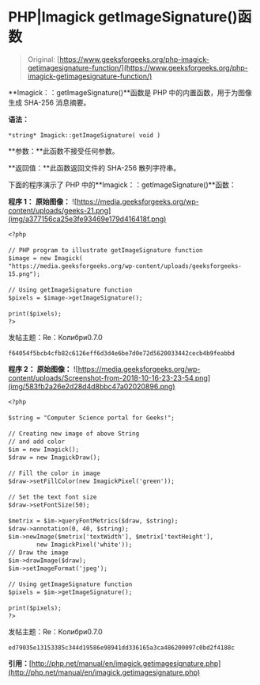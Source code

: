 # PHP|Imagick getImageSignature()函数

> Original: [https://www.geeksforgeeks.org/php-imagick-getimagesignature-function/](https://www.geeksforgeeks.org/php-imagick-getimagesignature-function/)

**Imagick：：getImageSignature()**函数是 PHP 中的内置函数，用于为图像生成 SHA-256 消息摘要。

**语法：**

```
*string* Imagick::getImageSignature( void )
```

**参数：**此函数不接受任何参数。

**返回值：**此函数返回文件的 SHA-256 散列字符串。

下面的程序演示了 PHP 中的**Imagick：：getImageSignature()**函数：

**程序 1：**
**原始图像：**
![https://media.geeksforgeeks.org/wp-content/uploads/geeks-21.png](img/a377156ca25e3fe93469e179d416418f.png)

```
<?php

// PHP program to illustrate getImageSignature function
$image = new Imagick(
"https://media.geeksforgeeks.org/wp-content/uploads/geeksforgeeks-15.png");

// Using getImageSignature function
$pixels = $image->getImageSignature();

print($pixels);
?>
```

发帖主题：Re：Колибри0.7.0

```
f64054f5bcb4cfb82c6126eff6d3d4e6be7d0e72d5620033442cecb4b9feabbd

```

**程序 2：**
**原始图像：**
![https://media.geeksforgeeks.org/wp-content/uploads/Screenshot-from-2018-10-16-23-23-54.png](img/583fb2a26e2d28d4d8bbc47a02020896.png)

```
<?php 

$string = "Computer Science portal for Geeks!"; 

// Creating new image of above String 
// and add color
$im = new Imagick(); 
$draw = new ImagickDraw(); 

// Fill the color in image 
$draw->setFillColor(new ImagickPixel('green')); 

// Set the text font size 
$draw->setFontSize(50); 

$metrix = $im->queryFontMetrics($draw, $string); 
$draw->annotation(0, 40, $string); 
$im->newImage($metrix['textWidth'], $metrix['textHeight'], 
        new ImagickPixel('white')); 
// Draw the image         
$im->drawImage($draw); 
$im->setImageFormat('jpeg'); 

// Using getImageSignature function
$pixels = $im->getImageSignature();

print($pixels);
?>
```

发帖主题：Re：Колибри0.7.0

```
ed79035e13153385c344d19586e98941dd336165a3ca486200097c0bd2f4188c

```

**引用：**[http://php.net/manual/en/imagick.getimagesignature.php](http://php.net/manual/en/imagick.getimagesignature.php)